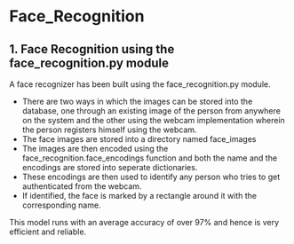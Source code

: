 # Face_Recognition

## 1. Face Recognition using the face_recognition.py module
A face recognizer has been built using the face_recognition.py module. 
- There are two ways in which the images can be stored into the database, one through an existing image of the person from anywhere on the system and the other using the webcam implementation wherein the person registers himself using the webcam. 
- The face images are stored into a directory named face_images
- The images are then encoded using the face_recognition.face_encodings function and both the name and the encodings are stored into seperate dictionaries.
- These encodings are then used to identify any person who tries to get authenticated from the webcam.
- If identified, the face is marked by a rectangle around it with the corresponding name.

This model runs with an average accuracy of over 97% and hence is very efficient and reliable.
